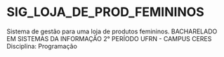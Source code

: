 # SIG_LOJA_DE_PROD_FEMININOS          
Sistema de gestão para uma loja de produtos femininos.
BACHARELADO EM SISTEMAS DA INFORMAÇÃO 2° PERÍODO
UFRN - CAMPUS CERES
Disciplina: Programação

